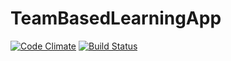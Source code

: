 # TeamBasedLearningApp
[![Code Climate](https://codeclimate.com/github/TecProgPurrsuit/TeamBasedLearningApp.png)](https://codeclimate.com/github/TecProgPurrsuit/TeamBasedLearningApp)
[![Build Status](https://travis-ci.org/TecProgPurrsuit/TeamBasedLearningApp.svg?branch=master)](https://travis-ci.org/TecProgPurrsuit/TeamBasedLearningApp)
